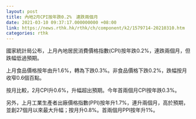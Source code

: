 ```yaml
---
layout: post
title: 內地2月CPI按年跌0.2%　連跌兩個月
date: 2021-03-10 09:37:17.000000000 +08:00
link: https://news.rthk.hk/rthk/ch/component/k2/1579714-20210310.htm
categories: rthk
---
```


國家統計局公布，上月內地居民消費價格指數(CPI)按年跌0.2%，連跌兩個月，但跌幅低過預期。

上月食品價格按年由升1.6%，轉為下跌0.3%。非食品價格下跌0.2%，跌幅按月收窄0.6個百點。

按月比較，2月CPI升0.6%，升幅超出預期。今年首兩個月CPI按年跌0.3%。

另外，上月工業生產者出廠價格指數(PPI)按年升1.7%，連升兩個月，高於預期，並創27個月以來最大升幅；按月升0.8%。首兩個月PPI按年升1%。
